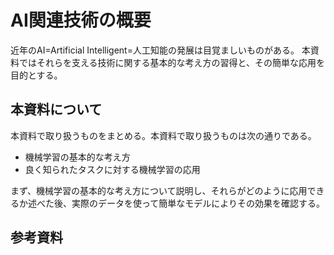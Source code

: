 # AI関連技術の概要
近年のAI=Artificial Intelligent=人工知能の発展は目覚ましいものがある。
本資料ではそれらを支える技術に関する基本的な考え方の習得と、その簡単な応用を目的とする。

## 本資料について
本資料で取り扱うものをまとめる。本資料で取り扱うものは次の通りである。
* 機械学習の基本的な考え方
* 良く知られたタスクに対する機械学習の応用

まず、機械学習の基本的な考え方について説明し、それらがどのように応用できるか述べた後、実際のデータを使って簡単なモデルによりその効果を確認する。

## 



## 参考資料
